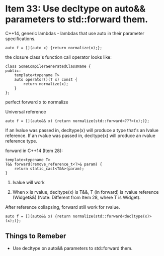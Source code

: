 # Item 33: Use decltype on auto&& parameters to std::forward them.

C++14, generic lambdas - lambdas that use auto in their parameter specifications.

    auto f = [](auto x) {return normalize(x);};

the closure class's function call operator looks like:

    class SomeCompilerGeneratedClassName {
    public:
        template<typename T>
        auto operator()(T x) const {
            return normalize(x);
        }
    };

perfect forward x to normalize

Universal reference

    auto f = [](auto&& x) {return normalize(std::forward<???>(x);)};

If an lvalue was passed in, decltype(x) will produce a type that's an lvalue reference.
If an rvalue was passed in, decltype(x) will produce an rvalue reference type.

forward in C++14 (Item 28):
    
    template<typename T>
    T&& forward(remove_reference_t<T>& param) {
        return static_cast<T&&>(param);
    }

1. lvalue will work

2. When x is rvalue, decltype(x) is T&&, T (in forward) is rvalue reference (Widget&&) (Note: Different from Item 28, where T is Widget).

After reference collapsing, forward still work for rvalue.

    auto f = [](auto&& x) {return normalize(std::forward<decltype(x)>(x);)};

## Things to Remeber

* Use decltype on auto&& parameters to std::forward them.

